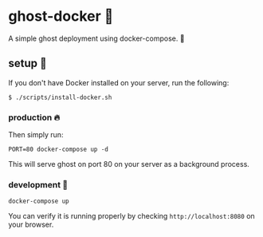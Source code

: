 # ghost-docker 👻

A simple ghost deployment using docker-compose. 🐋

## setup 🔨

If you don't have Docker installed on your server, run the following:

```
$ ./scripts/install-docker.sh
```

### production 🔥

Then simply run:
```
PORT=80 docker-compose up -d
```

This will serve ghost on port 80 on your server as a background process.

### development 🐢

```
docker-compose up
```

You can verify it is running properly by checking `http://localhost:8080` on your browser.
